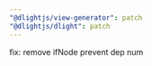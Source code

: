 ```yaml
---
"@dlightjs/view-generator": patch
"@dlightjs/dlight": patch
---
```


fix: remove ifNode prevent dep num
